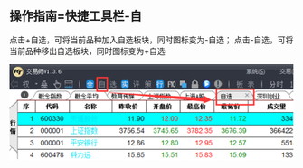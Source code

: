 ## 操作指南=快捷工具栏-自


点击+自选，可将当前品种加入自选板块，同时图标变为-自选；
点击-自选，可将当前品种移出自选板块，同时图标变为+自选

![](/assets/17161.png)

 
